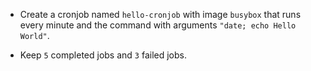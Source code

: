 - Create a cronjob named `hello-cronjob` with image `busybox` that runs every minute and the command with arguments `"date; echo Hello World"`.

- Keep `5` completed jobs and `3` failed jobs.